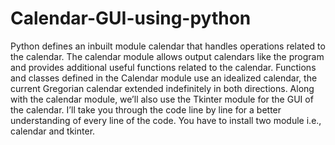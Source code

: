# Calendar-GUI-using-python
Python defines an inbuilt module calendar that handles operations related to the calendar. The calendar module allows output calendars like the program and provides additional useful functions related to the calendar. 
Functions and classes defined in the Calendar module use an idealized calendar, the current Gregorian calendar extended indefinitely in both directions.
Along with the calendar module, we’ll also use the Tkinter module for the GUI of the calendar. I’ll take you through the code line by line for a better understanding of every line of the code.
You have to install two module i.e., calendar and tkinter.
